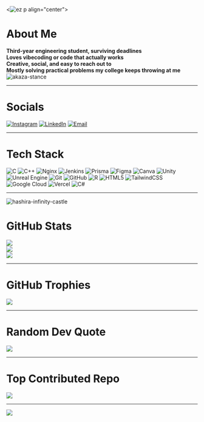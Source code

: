 <![ez](https://github.com/user-attachments/assets/a8663472-25ea-4f14-964d-096779323aa2)
p align="center">

# **About Me**
**Third-year engineering student, surviving deadlines**  
**Loves vibecoding or code that actually works**  
**Creative, social, and easy to reach out to**  
**Mostly solving practical problems my college keeps throwing at me**
![akaza-stance](https://github.com/user-attachments/assets/e77eae0e-0f43-4da4-92db-d04f1699f5e5)


---

# **Socials**
[![Instagram](https://img.shields.io/badge/Instagram-%23E4405F.svg?logo=Instagram&logoColor=white)](https://instagram.com/negibbx) 
[![LinkedIn](https://img.shields.io/badge/LinkedIn-%230077B5.svg?logo=linkedin&logoColor=white)](https://linkedin.com/in/aaditya-negi-b08191353) 
[![Email](https://img.shields.io/badge/Email-D14836?logo=gmail&logoColor=white)](mailto:workwithaaditya017@gmail.com)

---

# **Tech Stack**
![C](https://img.shields.io/badge/c-%2300599C.svg?style=for-the-badge&logo=c&logoColor=white) 
![C++](https://img.shields.io/badge/c++-%2300599C.svg?style=for-the-badge&logo=c%2B%2B&logoColor=white) 
![Nginx](https://img.shields.io/badge/nginx-%23009639.svg?style=for-the-badge&logo=nginx&logoColor=white) 
![Jenkins](https://img.shields.io/badge/jenkins-%232C5263.svg?style=for-the-badge&logo=jenkins&logoColor=white) 
![Prisma](https://img.shields.io/badge/Prisma-3982CE?style=for-the-badge&logo=Prisma&logoColor=white) 
![Figma](https://img.shields.io/badge/figma-%23F24E1E.svg?style=for-the-badge&logo=figma&logoColor=white) 
![Canva](https://img.shields.io/badge/Canva-%2300C4CC.svg?style=for-the-badge&logo=Canva&logoColor=white) 
![Unity](https://img.shields.io/badge/unity-%23000000.svg?style=for-the-badge&logo=unity&logoColor=white) 
![Unreal Engine](https://img.shields.io/badge/unrealengine-%23313131.svg?style=for-the-badge&logo=unrealengine&logoColor=white) 
![Git](https://img.shields.io/badge/git-%23F05033.svg?style=for-the-badge&logo=git&logoColor=white) 
![GitHub](https://img.shields.io/badge/github-%23121011.svg?style=for-the-badge&logo=github&logoColor=white) 
![R](https://img.shields.io/badge/r-%23276DC3.svg?style=for-the-badge&logo=r&logoColor=white) 
![HTML5](https://img.shields.io/badge/html5-%23E34F26.svg?style=for-the-badge&logo=html5&logoColor=white) 
![TailwindCSS](https://img.shields.io/badge/tailwindcss-%2338B2AC.svg?style=for-the-badge&logo=tailwind-css&logoColor=white) 
![Google Cloud](https://img.shields.io/badge/GoogleCloud-%234285F4.svg?style=for-the-badge&logo=google-cloud&logoColor=white) 
![Vercel](https://img.shields.io/badge/vercel-%23000000.svg?style=for-the-badge&logo=vercel&logoColor=white) 
![C#](https://img.shields.io/badge/c%23-%23239120.svg?style=for-the-badge&logo=csharp&logoColor=white)

---
![hashira-infinity-castle](https://github.com/user-attachments/assets/b44bdd5e-1934-40b7-8088-90323f17d996)

# **GitHub Stats**
![](https://github-readme-stats.vercel.app/api?username=workwithaaditya&theme=gruvbox&hide_border=false&include_all_commits=true&count_private=true)<br/>
![](https://nirzak-streak-stats.vercel.app/?user=workwithaaditya&theme=gruvbox&hide_border=false)<br/>
![](https://github-readme-stats.vercel.app/api/top-langs/?username=workwithaaditya&theme=gruvbox&hide_border=false&include_all_commits=true&count_private=true&layout=compact)

---

# **GitHub Trophies**
![](https://github-profile-trophy.vercel.app/?username=workwithaaditya&theme=gruvbox&no-frame=false&no-bg=false&margin-w=4)

---

# **Random Dev Quote**
![](https://quotes-github-readme.vercel.app/api?type=horizontal&theme=gruvbox)

---

# **Top Contributed Repo**
![](https://github-contributor-stats.vercel.app/api?username=workwithaaditya&limit=5&theme=gruvbox&combine_all_yearly_contributions=true)

---

[![](https://visitcount.itsvg.in/api?id=workwithaaditya&icon=0&color=0)](https://visitcount.itsvg.in)

</p>

